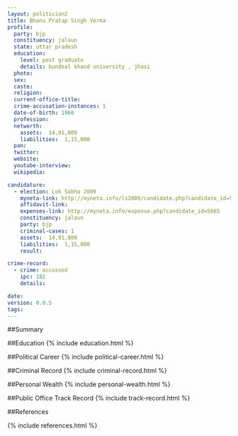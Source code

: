 ```yaml
---
layout: politician2
title: Bhanu Pratap Singh Verma
profile: 
  party: bjp
  constituency: jalaun
  state: uttar pradesh
  education: 
    level: post graduate
    details: bundeal khand university , jhasi
  photo: 
  sex: 
  caste: 
  religion: 
  current-office-title: 
  crime-accusation-instances: 1
  date-of-birth: 1960
  profession: 
  networth: 
    assets:  14,91,809
    liabilities:  1,15,000
  pan: 
  twitter: 
  website: 
  youtube-interview: 
  wikipedia: 

candidature: 
  - election: Lok Sabha 2009
    myneta-link: http://myneta.info/ls2009/candidate.php?candidate_id=5665
    affidavit-link: 
    expenses-link: http://myneta.info/expense.php?candidate_id=5665
    constituency: jalaun 
    party: bjp
    criminal-cases: 1
    assets:  14,91,809
    liabilities:  1,15,000
    result:  

crime-record: 
  - crime: accussed
    ipc: 182
    details:    

date: 
version: 0.0.5
tags: 
---
```

##Summary


##Education
{% include education.html %}


##Political Career
{% include political-career.html %}


##Criminal Record
{% include criminal-record.html %}


##Personal Wealth
{% include personal-wealth.html %}


##Public Office Track Record
{% include track-record.html %}


##References


{% include references.html %}